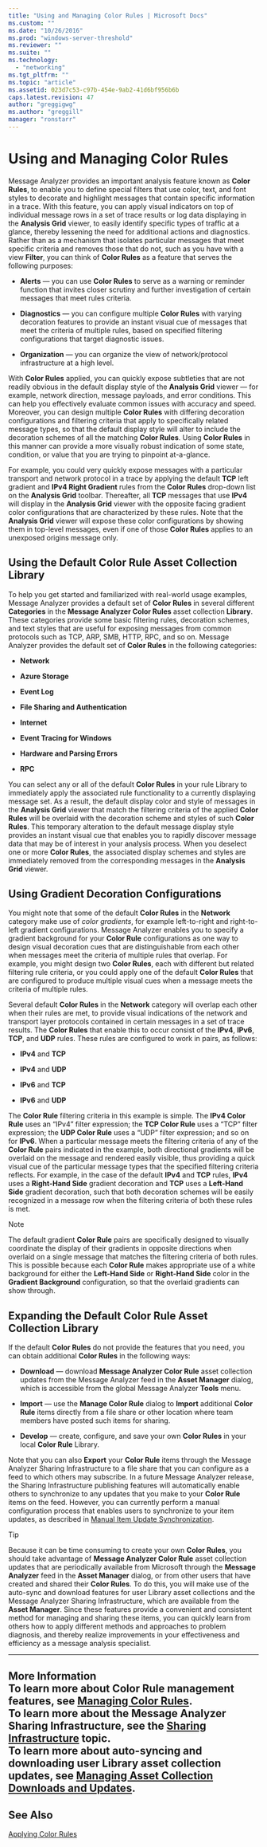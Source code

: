 ```yaml
---
title: "Using and Managing Color Rules | Microsoft Docs"
ms.custom: ""
ms.date: "10/26/2016"
ms.prod: "windows-server-threshold"
ms.reviewer: ""
ms.suite: ""
ms.technology: 
  - "networking"
ms.tgt_pltfrm: ""
ms.topic: "article"
ms.assetid: 023d7c53-c97b-454e-9ab2-41d6bf956b6b
caps.latest.revision: 47
author: "greggigwg"
ms.author: "greggill"
manager: "ronstarr"
---
```

# Using and Managing Color Rules
Message Analyzer provides an important analysis feature known as  **Color Rules**, to enable you to define special filters that use color, text, and font styles to decorate and highlight messages that contain specific information in a trace. With this feature, you can apply visual indicators on top of individual message rows in a set of trace results or log data displaying in the **Analysis Grid** viewer, to easily identify specific types of traffic at a glance, thereby lessening the need for additional actions and diagnostics. Rather than as a mechanism that isolates particular messages that meet specific criteria and removes those that do not, such as you have with a view **Filter**, you can think of **Color Rules** as a feature that serves the following purposes:  
  
-   **Alerts** — you can use **Color Rules** to serve as a warning or reminder function that invites closer scrutiny and further investigation of certain messages that meet rules criteria.  
  
-   **Diagnostics** — you can configure multiple **Color Rules** with varying decoration features to provide an instant visual cue of messages that meet the criteria of multiple rules, based on specified filtering configurations that target diagnostic issues.  
  
-   **Organization** — you can organize the view of network/protocol infrastructure at a high level.  
  
 With **Color Rules** applied, you can quickly expose subtleties that are not readily obvious in the default display style of the **Analysis Grid** viewer — for example, network direction, message payloads, and error conditions. This can help you effectively evaluate common issues with accuracy and speed. Moreover, you can design multiple **Color Rules** with differing decoration configurations and filtering criteria that apply to specifically related message types, so that the default display style will alter to include the decoration schemes of all the matching **Color Rules**. Using **Color Rules** in this manner can provide a more visually robust indication of some state, condition, or value that you are trying to pinpoint at-a-glance.  
  
 For example, you could very quickly expose messages with a particular transport and network protocol in a trace by applying the default **TCP** left gradient and **IPv4 Right Gradient** rules from the **Color Rules** drop-down list on the **Analysis Grid** toolbar. Thereafter, all **TCP** messages that use **IPv4** will display in the **Analysis Grid** viewer with the opposite facing gradient color configurations that are characterized by these rules. Note that the **Analysis Grid** viewer will expose these color configurations by showing them in top-level messages, even if one of those **Color Rules** applies to an unexposed origins message only.  
  
## Using the Default Color Rule Asset Collection Library  
 To help you get started and familiarized with real-world usage examples, Message Analyzer provides a default set of **Color Rules** in several different **Categories** in the **Message Analyzer Color Rules** asset collection **Library**. These categories provide some basic filtering rules, decoration schemes, and text styles that are useful for exposing messages from common protocols such as TCP, ARP, SMB, HTTP, RPC, and so on. Message Analyzer provides the default set of **Color Rules** in the following categories:  
  
-   **Network**  
  
-   **Azure Storage**  
  
-   **Event Log**  
  
-   **File Sharing and Authentication**  
  
-   **Internet**  
  
-   **Event Tracing for Windows**  
  
-   **Hardware and Parsing Errors**  
  
-   **RPC**  
  
 You can select any or all of the default **Color Rules** in your rule Library to immediately apply the associated rule functionality to a currently displaying message set. As a result, the default display color and style of messages in the **Analysis Grid** viewer that match the filtering criteria of the applied **Color Rules** will be overlaid with the decoration scheme and styles of such **Color Rules**. This temporary alteration to the default message display style provides an instant visual cue that enables you to rapidly discover message data that may be of interest in your analysis process. When you deselect one or more **Color Rules**, the associated display schemes and styles are immediately removed from the corresponding messages in the **Analysis Grid** viewer.  
  
<a name="BKMK_UsingGradientDecorations"></a>   
## Using Gradient Decoration Configurations  
 You might note that some of the default **Color Rules** in the **Network** category make use of *color gradients*, for example left-to-right and right-to-left gradient configurations. Message Analyzer enables you to specify a gradient background for your **Color Rule** configurations as one way to design visual decoration cues that are distinguishable from each other when messages meet the criteria of multiple rules that overlap. For example, you might design two **Color Rules**, each with different but related filtering rule criteria, or you could apply one of the default **Color Rules** that are configured to produce multiple visual cues when a message meets the criteria of multiple rules.  
  
 Several default **Color Rules** in the **Network** category will overlap each other when their rules are met, to provide visual indications of the network and transport layer protocols contained in certain messages in a set of trace results. The **Color Rules** that enable this to occur consist of the **IPv4**, **IPv6**, **TCP**, and **UDP** rules. These rules are configured to work in pairs, as follows:  
  
-   **IPv4** and **TCP**  
  
-   **IPv4** and **UDP**  
  
-   **IPv6** and **TCP**  
  
-   **IPv6** and **UDP**  
  
 The **Color Rule** filtering criteria in this example is simple. The **IPv4 Color Rule** uses an “IPv4” filter expression; the **TCP Color Rule** uses a “TCP” filter expression; the **UDP Color Rule** uses a “UDP” filter expression; and so on for **IPv6**. When a particular message meets the filtering criteria of any of the **Color Rule** pairs indicated in the example, both directional gradients will be overlaid on the message and rendered easily visible, thus providing a quick visual cue of the particular message types that the specified filtering criteria reflects. For example, in the case of the default **IPv4** and **TCP** rules, **IPv4** uses a **Right-Hand Side** gradient decoration and **TCP** uses a **Left-Hand Side** gradient decoration, such that both decoration schemes will be easily recognized in a message row when the filtering criteria of both these rules is met.  
  
> [!NOTE]
>  The default gradient **Color Rule** pairs are specifically designed to visually coordinate the display of their gradients in opposite directions when overlaid on a single message that matches the filtering criteria of both rules. This is possible because each **Color Rule** makes appropriate use of a white background for either the **Left-Hand Side** or **Right-Hand Side** color in the **Gradient Background** configuration, so that the overlaid gradients can show through.  
  
## Expanding the Default Color Rule Asset Collection Library  
 If the default **Color Rules** do not provide the features that you need, you can obtain additional **Color Rules** in the following ways:  
  
-   **Download** — download **Message Analyzer Color Rule** asset collection updates from the Message Analyzer feed in the **Asset Manager** dialog, which is accessible from the global Message Analyzer **Tools** menu.  
  
-   **Import** — use the **Manage Color Rule** dialog to **Import** additional **Color Rule** items directly from a file share or other location where team members have posted such items for sharing.  
  
-   **Develop** — create, configure, and save your own **Color Rules** in your local **Color Rule** Library.  
  
 Note that you can also **Export** your **Color Rule** items through the Message Analyzer Sharing Infrastructure to a file share that you can configure as a feed to which others may subscribe. In a future Message Analyzer release, the Sharing Infrastructure publishing features will automatically enable others to synchronize to any updates that you make to your **Color Rule** items on the feed. However, you can currently perform a manual configuration process that enables users to synchronize to your item updates, as described in [Manual Item Update Synchronization](manual-item-update-synchronization.md).  
  
> [!TIP]
>  Because it can be time consuming to create your own **Color Rules**, you should take advantage of **Message Analyzer Color Rule** asset collection updates that are periodically available from Microsoft through the **Message Analyzer** feed in the **Asset Manager** dialog, or from other users that have created and shared their **Color Rules**. To do this, you will make use of the auto-sync and download features for user Library asset collections and the Message Analyzer Sharing Infrastructure, which are available from the **Asset Manager**. Since these features provide a convenient and consistent method for managing and sharing these items, you can quickly learn from others how to apply different methods and approaches to problem diagnosis, and thereby realize improvements in your effectiveness and efficiency as a message analysis specialist.  
  
---  
  
 **More Information**   
 **To learn more** about **Color Rule** management features, see [Managing Color Rules](managing-color-rules.md).  
**To learn more** about the Message Analyzer Sharing Infrastructure, see the [Sharing Infrastructure](sharing-infrastructure.md) topic.  
**To learn more** about auto-syncing and downloading user Library asset collection updates, see [Managing Asset Collection Downloads and Updates](managing-asset-collection-downloads-and-updates.md).  
---  
  
## See Also  
 [Applying Color Rules](applying-color-rules.md)